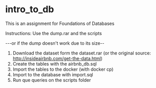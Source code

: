 # intro_to_db
This is an assignment for Foundations of Databases

Instructions:
Use the dump.rar and the scripts

---or if the dump doesn't work due to its size--
1) Download the dataset form the dataset.rar (or the original source: http://insideairbnb.com/get-the-data.html)
2) Create the tables with the airbnb_db.sql
3) Import the tables to the docker (with docker cp)
4) Import to the database with import.sql
5) Run que queries on the scripts folder
